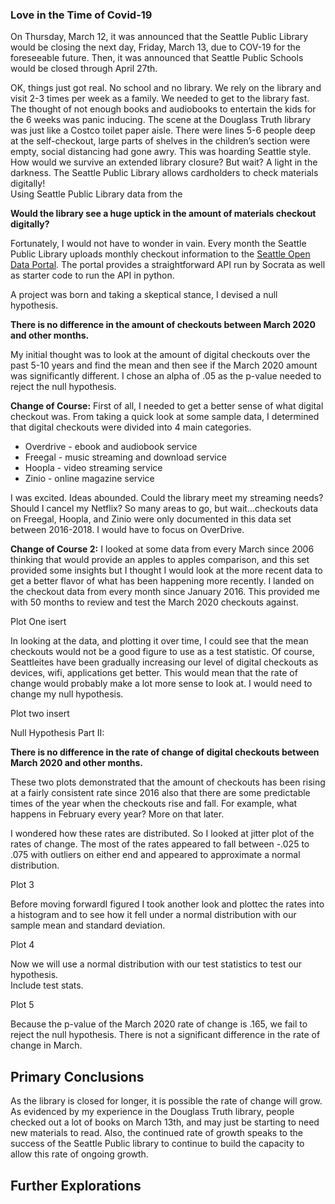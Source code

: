 ### Love in the Time of Covid-19 

On Thursday, March 12, it was announced that the Seattle Public Library would be closing the next day, Friday, March 13, due to COV-19 for the foreseeable future.   Then, it was announced that Seattle Public Schools would be closed through April 27th.  

OK, things just got real.  No school and no library.  We rely on the library and visit 2-3 times per week as a family.   We needed to get to the library fast.  The thought of not enough books and audiobooks to entertain the kids for the 6 weeks was panic inducing.   The scene at the Douglass Truth library was just like a Costco toilet paper aisle.   There were lines 5-6 people deep at the self-checkout, large parts of shelves in the children’s section were empty, social distancing had gone awry.   This was hoarding Seattle style.   How would we survive an extended library closure?  But wait? A light in the darkness.  The Seattle Public Library allows cardholders to check materials digitally!  
Using Seattle Public Library data from the 
 

**Would the library see a huge uptick in the amount of materials checkout digitally?**  

Fortunately, I would not have to wonder in vain.  Every month the Seattle Public Library uploads monthly checkout information to the [Seattle Open Data Portal](https://data.seattle.gov/Community/Checkouts-by-Title/tmmm-ytt6).  The portal provides a straightforward API run by Socrata as well as starter code to run the API in python.  

A project was born and taking a skeptical stance, I devised a null hypothesis.

**There is no difference in the amount of checkouts between March 2020 and other months.** 

My initial thought was to look at the amount of digital checkouts over the past 5-10 years and find the mean and then see if the March 2020 amount was significantly different.  I chose an alpha of .05 as the p-value needed to reject the null hypothesis.   

**Change of Course:**
First of all, I needed to get a better sense of what digital checkout was.  From taking a quick look at some sample data, I determined that digital checkouts were divided into 4 main categories. 
- Overdrive - ebook and audiobook service
- Freegal - music streaming and download service
- Hoopla - video streaming service
- Zinio - online magazine service

I was excited.  Ideas abounded.  Could the library meet my streaming needs?  Should I cancel my Netflix?  So many areas to go, but wait...checkouts data on  Freegal, Hoopla, and Zinio were only documented in this data set between 2016-2018.  I would have to focus on OverDrive.   

**Change of Course 2:** 
I looked at some data from every March since 2006 thinking that would provide an apples to apples comparison, and  this set provided some insights but I thought I would look at the more recent data to get a better flavor of what has been happening more recently.   I landed on the checkout data from every month since January 2016.  This provided me with 50 months to review and test the March 2020 checkouts against.    


Plot One isert 

In looking at the data, and plotting it over time, I could see that the mean checkouts would not be a good figure to use as a test statistic.   Of course, Seattleites have been gradually increasing our level of digital checkouts as devices, wifi, applications get better.  This would mean that the rate of change would probably make a lot more sense to look at.  I would need to change my null hypothesis. 



Plot two insert


Null Hypothesis Part II:   

**There is no difference in the rate of change of digital checkouts between March 2020 and other months.**


These two plots demonstrated that the amount of checkouts has been rising at a fairly consistent rate since 2016 also that there are some predictable times of the year when the checkouts rise and fall.   For example, what happens in February every year? More on that later.   


I wondered how these rates are distributed.  So I looked at jitter plot of the rates of change.   The most of the rates appeared to fall between -.025 to .075 with outliers on either end and appeared to approximate a normal distribution. 

Plot 3 

Before moving forwardI figured I took another look and plottec the rates into a histogram and to see how it fell under a normal distribution with our sample mean and standard deviation.  

Plot 4

Now we will use a normal distribution with our test statistics to test our hypothesis.  
Include test stats. 


Plot 5 

Because the p-value of the March 2020 rate of change is .165, we fail to reject the null hypothesis.  There is not a significant difference in the rate of change in March.   



## Primary Conclusions
As the library is closed for longer, it is possible the rate of change will grow.  As evidenced by my experience in the Douglass Truth library, people checked out a lot of books on March 13th, and may just be starting to need new materials to read.   Also, the continued rate of growth speaks to the success of the Seattle Public library to continue to build the capacity to allow this rate of ongoing growth.   

## Further Explorations



  
